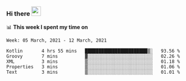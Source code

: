 ### Hi there <a href="https://www.gautamkrishnar.com/"><img src="https://media.giphy.com/media/hvRJCLFzcasrR4ia7z/giphy.gif" width="25px"></a>

📊 **This week I spent my time on**

<!--START_SECTION:waka-->
```text
Week: 05 March, 2021 - 12 March, 2021

Kotlin       4 hrs 55 mins   ███████████████████████▒░   93.56 % 
Groovy       7 mins          ▓░░░░░░░░░░░░░░░░░░░░░░░░   02.26 % 
XML          3 mins          ▒░░░░░░░░░░░░░░░░░░░░░░░░   01.18 % 
Properties   3 mins          ▒░░░░░░░░░░░░░░░░░░░░░░░░   01.06 % 
Text         3 mins          ▒░░░░░░░░░░░░░░░░░░░░░░░░   01.01 % 
```
<!--END_SECTION:waka-->
